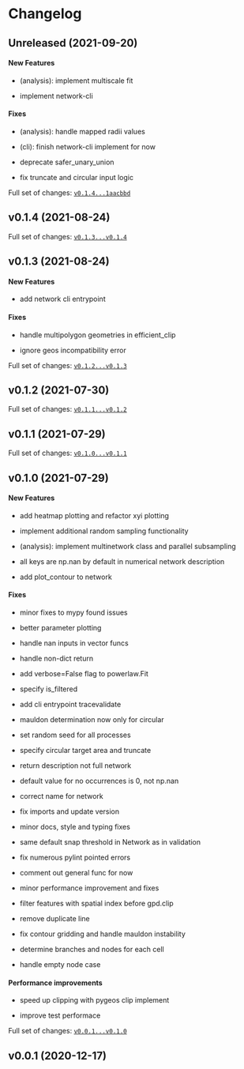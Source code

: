 # Changelog

## Unreleased (2021-09-20)

#### New Features

-   (analysis): implement multiscale fit

-   implement network-cli

#### Fixes

-   (analysis): handle mapped radii values

-   (cli): finish network-cli implement for now

-   deprecate safer_unary_union

-   fix truncate and circular input logic

Full set of changes:
[`v0.1.4...1aacbbd`](https://github.com/nialov/fractopo/compare/v0.1.4...1aacbbd)

## v0.1.4 (2021-08-24)

Full set of changes:
[`v0.1.3...v0.1.4`](https://github.com/nialov/fractopo/compare/v0.1.3...v0.1.4)

## v0.1.3 (2021-08-24)

#### New Features

-   add network cli entrypoint

#### Fixes

-   handle multipolygon geometries in efficient_clip

-   ignore geos incompatibility error

Full set of changes:
[`v0.1.2...v0.1.3`](https://github.com/nialov/fractopo/compare/v0.1.2...v0.1.3)

## v0.1.2 (2021-07-30)

Full set of changes:
[`v0.1.1...v0.1.2`](https://github.com/nialov/fractopo/compare/v0.1.1...v0.1.2)

## v0.1.1 (2021-07-29)

Full set of changes:
[`v0.1.0...v0.1.1`](https://github.com/nialov/fractopo/compare/v0.1.0...v0.1.1)

## v0.1.0 (2021-07-29)

#### New Features

-   add heatmap plotting and refactor xyi plotting

-   implement additional random sampling functionality

-   (analysis): implement multinetwork class and parallel subsampling

-   all keys are np.nan by default in numerical network description

-   add plot_contour to network

#### Fixes

-   minor fixes to mypy found issues

-   better parameter plotting

-   handle nan inputs in vector funcs

-   handle non-dict return

-   add verbose=False flag to powerlaw.Fit

-   specify is_filtered

-   add cli entrypoint tracevalidate

-   mauldon determination now only for circular

-   set random seed for all processes

-   specify circular target area and truncate

-   return description not full network

-   default value for no occurrences is 0, not np.nan

-   correct name for network

-   fix imports and update version

-   minor docs, style and typing fixes

-   same default snap threshold in Network as in validation

-   fix numerous pylint pointed errors

-   comment out general func for now

-   minor performance improvement and fixes

-   filter features with spatial index before gpd.clip

-   remove duplicate line

-   fix contour gridding and handle mauldon instability

-   determine branches and nodes for each cell

-   handle empty node case

#### Performance improvements

-   speed up clipping with pygeos clip implement

-   improve test performace

Full set of changes:
[`v0.0.1...v0.1.0`](https://github.com/nialov/fractopo/compare/v0.0.1...v0.1.0)

## v0.0.1 (2020-12-17)
